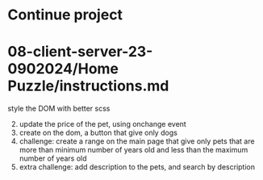 # Continue project

# 08-client-server-23-0902024/Home Puzzle/instructions.md

style the DOM with better scss

2) update the price of the pet, using onchange event
3) create on the dom, a button that give only dogs
4) challenge: create a range on the main page that give only pets that are more than minimum number of years old and less than the maximum number of years old
5) extra challenge: add description to the pets, and search by description
